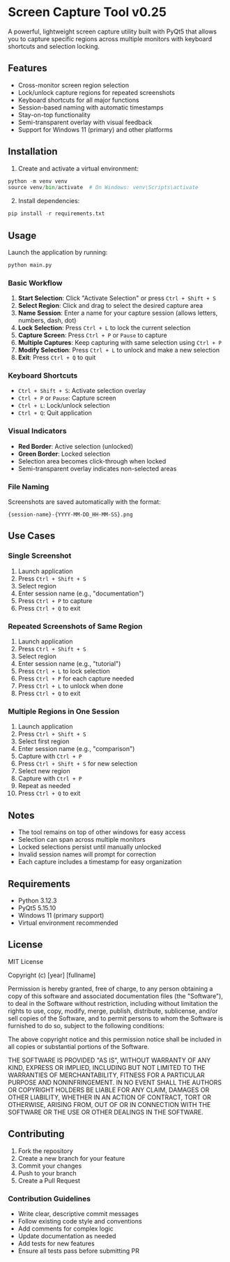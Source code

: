 # Screen Capture Tool v0.25

A powerful, lightweight screen capture utility built with PyQt5 that allows you to capture specific regions across multiple monitors with keyboard shortcuts and selection locking.

## Features

- Cross-monitor screen region selection
- Lock/unlock capture regions for repeated screenshots
- Keyboard shortcuts for all major functions
- Session-based naming with automatic timestamps
- Stay-on-top functionality
- Semi-transparent overlay with visual feedback
- Support for Windows 11 (primary) and other platforms

## Installation

1. Create and activate a virtual environment:
```python
python -m venv venv
source venv/bin/activate  # On Windows: venv\Scripts\activate
```

2. Install dependencies:
```python
pip install -r requirements.txt
```

## Usage

Launch the application by running:
```python
python main.py
```

### Basic Workflow

1. **Start Selection**: Click "Activate Selection" or press `Ctrl + Shift + S`
2. **Select Region**: Click and drag to select the desired capture area
3. **Name Session**: Enter a name for your capture session (allows letters, numbers, dash, dot)
4. **Lock Selection**: Press `Ctrl + L` to lock the current selection
5. **Capture Screen**: Press `Ctrl + P` or `Pause` to capture
6. **Multiple Captures**: Keep capturing with same selection using `Ctrl + P`
7. **Modify Selection**: Press `Ctrl + L` to unlock and make a new selection
8. **Exit**: Press `Ctrl + Q` to quit

### Keyboard Shortcuts

- `Ctrl + Shift + S`: Activate selection overlay
- `Ctrl + P` or `Pause`: Capture screen
- `Ctrl + L`: Lock/unlock selection
- `Ctrl + Q`: Quit application

### Visual Indicators

- **Red Border**: Active selection (unlocked)
- **Green Border**: Locked selection
- Selection area becomes click-through when locked
- Semi-transparent overlay indicates non-selected areas

### File Naming

Screenshots are saved automatically with the format:
```
{session-name}-{YYYY-MM-DD_HH-MM-SS}.png
```

## Use Cases

### Single Screenshot
1. Launch application
2. Press `Ctrl + Shift + S`
3. Select region
4. Enter session name (e.g., "documentation")
5. Press `Ctrl + P` to capture
6. Press `Ctrl + Q` to exit

### Repeated Screenshots of Same Region
1. Launch application
2. Press `Ctrl + Shift + S`
3. Select region
4. Enter session name (e.g., "tutorial")
5. Press `Ctrl + L` to lock selection
6. Press `Ctrl + P` for each capture needed
7. Press `Ctrl + L` to unlock when done
8. Press `Ctrl + Q` to exit

### Multiple Regions in One Session
1. Launch application
2. Press `Ctrl + Shift + S`
3. Select first region
4. Enter session name (e.g., "comparison")
5. Capture with `Ctrl + P`
6. Press `Ctrl + Shift + S` for new selection
7. Select new region
8. Capture with `Ctrl + P`
9. Repeat as needed
10. Press `Ctrl + Q` to exit

## Notes

- The tool remains on top of other windows for easy access
- Selection can span across multiple monitors
- Locked selections persist until manually unlocked
- Invalid session names will prompt for correction
- Each capture includes a timestamp for easy organization

## Requirements

- Python 3.12.3
- PyQt5 5.15.10
- Windows 11 (primary support)
- Virtual environment recommended

## License

MIT License

Copyright (c) [year] [fullname]

Permission is hereby granted, free of charge, to any person obtaining a copy
of this software and associated documentation files (the "Software"), to deal
in the Software without restriction, including without limitation the rights
to use, copy, modify, merge, publish, distribute, sublicense, and/or sell
copies of the Software, and to permit persons to whom the Software is
furnished to do so, subject to the following conditions:

The above copyright notice and this permission notice shall be included in all
copies or substantial portions of the Software.

THE SOFTWARE IS PROVIDED "AS IS", WITHOUT WARRANTY OF ANY KIND, EXPRESS OR
IMPLIED, INCLUDING BUT NOT LIMITED TO THE WARRANTIES OF MERCHANTABILITY,
FITNESS FOR A PARTICULAR PURPOSE AND NONINFRINGEMENT. IN NO EVENT SHALL THE
AUTHORS OR COPYRIGHT HOLDERS BE LIABLE FOR ANY CLAIM, DAMAGES OR OTHER
LIABILITY, WHETHER IN AN ACTION OF CONTRACT, TORT OR OTHERWISE, ARISING FROM,
OUT OF OR IN CONNECTION WITH THE SOFTWARE OR THE USE OR OTHER DEALINGS IN THE
SOFTWARE.

## Contributing

1. Fork the repository
2. Create a new branch for your feature
3. Commit your changes
4. Push to your branch
5. Create a Pull Request

### Contribution Guidelines

- Write clear, descriptive commit messages
- Follow existing code style and conventions
- Add comments for complex logic
- Update documentation as needed
- Add tests for new features
- Ensure all tests pass before submitting PR
